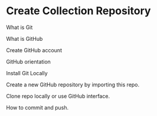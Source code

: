 # Create Collection Repository

What is Git

What is GitHub 

Create GitHub account

GitHub orientation

Install Git Locally

Create a new GitHub repository by importing this repo.

Clone repo locally or use GitHub interface.

How to commit and push.
